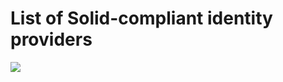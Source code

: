 # List of Solid-compliant identity providers
[![](https://img.shields.io/badge/project-Solid-7C4DFF.svg?style=flat-square)](https://github.com/solid/solid)



